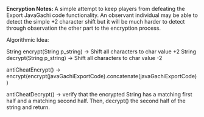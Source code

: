<b> Encryption Notes: </b>
A simple attempt to keep players from defeating the Export JavaGachi code functionality.  An observant individual may be able to detect the simple +2 character shift
but it will be much harder to detect through observation the other part to the encryption process.

Algorithmic Idea:

String encrypt(String p_string) ->  Shift all characters to char value +2
String decrypt(String p_string) ->  Shift all characters to char value -2

antiCheatEncrypt() -> encrypt(encrypt(javaGachiExportCode).concatenate(javaGachiExportCode))

antiCheatDecrypt() -> verify that the encrypted String has a matching first half and a matching second half.  Then, decrypt() the second half of the string and return.

